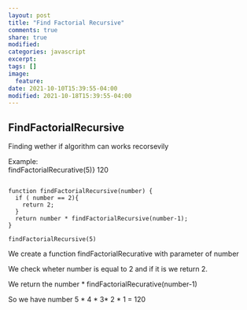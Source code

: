 ```yaml
---
layout: post
title: "Find Factorial Recursive"
comments: true
share: true
modified:
categories: javascript
excerpt:
tags: []
image:
  feature:
date: 2021-10-10T15:39:55-04:00
modified: 2021-10-18T15:39:55-04:00
---
```


## FindFactorialRecursive

Finding wether if algorithm can works recorsevily

Example:<br>
findFactorialRecurative(5)}  120 <br>




~~~

function findFactorialRecursive(number) {
  if ( number == 2){
    return 2;
  }
  return number * findFactorialRecursive(number-1);
}

findFactorialRecursive(5)

~~~

We create a function findFactorialRecurative with parameter of number <br>

We check wheter number is equal to 2 and if it is we return  2.<br>

We return the number *  findFactorialRecurative(number-1) <br>

So we have number 5 * 4 * 3* 2 * 1 = 120

